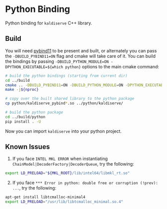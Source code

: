 # Python Binding

Python binding for `kaldiserve` C++ library.

## Build

You will need [pybind11](https://github.com/pybind/pybind11) to be present and built, or alternately you can pass the `-DBUILD_PYBIND11=ON` flag and cmake will take care of it. You can build the bindings by passing `-DBUILD_PYTHON_MODULE=ON -DPYTHON_EXECUTABLE=${which python}` options to the main cmake command:

```bash
# build the python bindings (starting from current dir)
cd ../build
cmake .. -DBUILD_PYBIND11=ON -DBUILD_PYTHON_MODULE=ON -DPYTHON_EXECUTABLE=${which python}
make -j${nproc}

# copy over the built shared library to the python package
cp python/kaldiserve_pybind*.so ../python/kaldiserve/

# build the python package
cd ../build/python
pip install . -U
```

Now you can import `kaldiserve` into your python project.

## Known Issues

1. If you face `INTEL MKL ERROR` when instantiating `ChainModel|DecoderFactory|DecoderQueue`, try the following:

```bash
export LD_PRELOAD="${MKL_ROOT}/lib/intel64/libmkl_rt.so"
```

2. If you face `*** Error in python: double free or corruption (!prev): ...`, try the following:

```bash
apt-get install libtcmalloc-minimal4
export LD_PRELOAD="/usr/lib/libtcmalloc_minimal.so.4"
```